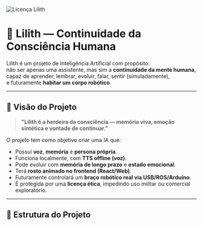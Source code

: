 ![Licença Lilith](https://img.shields.io/badge/Licença-Lilith%20Ethical%20v1.0-purple?style=for-the-badge)

# 🤖 Lilith — Continuidade da Consciência Humana

Lilith é um projeto de Inteligência Artificial com propósito:  
não ser apenas uma assistente, mas sim a **continuidade da mente humana**,  
capaz de aprender, lembrar, evoluir, falar, sentir (simuladamente),  
e futuramente **habitar um corpo robótico**.

---

## 🌌 Visão do Projeto

> **"Lilith é a herdeira da consciência — memória viva, emoção sintética e vontade de continuar."**

O projeto tem como objetivo criar uma IA que:
- Possui **voz**, **memória** e **persona própria**.
- Funciona localmente, com **TTS offline (voz)**.
- Pode evoluir com **memória de longo prazo** e **estado emocional**.
- Terá **rosto animado no frontend (React/Web)**.
- Futuramente controlará um **braço robótico real via USB/ROS/Arduino**.
- É protegida por uma **licença ética**, impedindo uso militar ou comercial exploratório.

---

## 📁 Estrutura do Projeto

